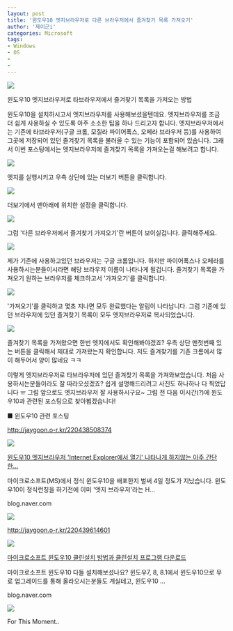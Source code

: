 ```yaml
---
layout: post
title: '윈도우10 엣지브라우저로 다른 브라우저에서 즐겨찾기 목록 가져오기'
author: '제이군i'
categories: Microsoft
tags:
- Windows
- OS
-
-
---
```



<script> location.href='https://cafe.naver.com/develoid/555177' ; </script>

<p><img src="https://dthumb-phinf.pstatic.net/?src=%22http%3A%2F%2Fblogfiles.naver.net%2F20150805_72%2Fnstop__1438783025791yPOBP_PNG%2F2.png%22&amp;type=cafe_wa740"></p>
<p>윈도우10 엣지브라우저로 타브라우저에서 즐겨찾기 목록을 가져오는 방법</p>
<p>윈도우10을 설치하시고서 엣지브라우저를 사용해보셨을텐데요. 엣지브라우저를 조금 더 쉽게 사용하실 수 있도록 아주 소소한 팁을 하나 드리고자 합니다. 엣지브라우저에서는 기존에&nbsp;타브라우저(구글 크롬, 모질라 파이어폭스, 오페라 브라우저 등)를 사용하여 그곳에 저장되어 있던 즐겨찾기 목록을 불러올 수 있는 기능이 포함되어 있습니다. 그래서&nbsp;이번 포스팅에서는 엣지브라우저에 즐겨찾기 목록을 가져오는걸 해보려고 합니다.</p>
<p><img src="https://dthumb-phinf.pstatic.net/?src=%22http%3A%2F%2Fblogfiles.naver.net%2F20150806_266%2Fnstop__1438796524362KSTg1_PNG%2Fbandicam_2015-08-02_19-34-02-294.png%22&amp;type=cafe_wa740"></p>
<p>엣지를 실행시키고 우측 상단에 있는 더보기 버튼을 클릭합니다.</p>
<p><img src="https://dthumb-phinf.pstatic.net/?src=%22http%3A%2F%2Fblogfiles.naver.net%2F20150806_18%2Fnstop__1438796525061RAtdE_PNG%2Fbandicam_2015-08-02_19-34-04-277.png%22&amp;type=cafe_wa740"></p>
<p>더보기에서 맨아래에 위치한 설정을 클릭합니다.</p>
<p><img src="https://dthumb-phinf.pstatic.net/?src=%22http%3A%2F%2Fblogfiles.naver.net%2F20150806_267%2Fnstop__1438796525676az4UF_PNG%2Fbandicam_2015-08-02_19-34-12-838.png%22&amp;type=cafe_wa740"></p>
<p>그럼 '다른 브라우저에서 즐겨찾기 가져오기'란 버튼이 보이실겁니다. 클릭해주세요.</p>
<p><img src="https://dthumb-phinf.pstatic.net/?src=%22http%3A%2F%2Fblogfiles.naver.net%2F20150806_51%2Fnstop__1438796526212iwD1l_PNG%2Fbandicam_2015-08-02_19-34-16-658.png%22&amp;type=cafe_wa740"></p>
<p>제가 기존에&nbsp;사용하고있던 브라우저는 구글 크롬입니다. 하지만 파이어폭스나 오페라를 사용하시는분들이시라면 해당 브라우저 이름이 나타나게 될겁니다. 즐겨찾기 목록을 가져오기 원하는 브라우저를 체크하고서 '가져오기'를 클릭합니다.</p>
<p><img src="https://dthumb-phinf.pstatic.net/?src=%22http%3A%2F%2Fblogfiles.naver.net%2F20150806_255%2Fnstop__1438796526653gCG5g_PNG%2Fbandicam_2015-08-02_19-34-19-419.png%22&amp;type=cafe_wa740"></p>
<p>'가져오기'를 클릭하고 몇초&nbsp;지나면 모두&nbsp;완료했다는 알림이 나타납니다. 그럼 기존에 있던 브라우저에 있던&nbsp;즐겨찾기 목록이 모두 엣지브라우저로 복사되었습니다.</p>
<p><img src="https://dthumb-phinf.pstatic.net/?src=%22http%3A%2F%2Fblogfiles.naver.net%2F20150806_53%2Fnstop__1438796527414rPRpG_PNG%2Fbandicam_2015-08-02_19-34-30-685.png%22&amp;type=cafe_wa740"></p>
<p>즐겨찾기 목록을 가져왔으면 한번 엣지에서도 확인해봐야겠죠? 우측 상단 맨첫번째 있는 버튼을 클릭해서 제대로 가져왔는지 확인합니다. 저도 즐겨찾기를 기존 크롬에서 많이 해두어서 양이 많네요 ㅋㅋ</p>
<p>이렇게 엣지브라우저로 타브라우저에 있던 즐겨찾기 목록을 가져와보았습니다. 처음 사용하시는분들이라도 잘 따라오셨겠죠? 쉽게 설명해드리려고 사진도 하나하나 다 찍었답니다 ㅠ 그럼 앞으로도 엣지브라우저 잘 사용하시구요~ 그럼 전 다음 이시간(?)에 윈도우10과 관련된 포스팅으로&nbsp;찾아뵙겠습니다!</p>
<p>■ 윈도우10 관련 포스팅</p>
<p><a href="http://jaygoon.o-r.kr/220438508374">http://jaygoon.o-r.kr/220438508374</a></p>
<p><p><a href="http://blog.naver.com/nstop_/220438508374"><img src="https://dthumb-phinf.pstatic.net/?src=%22http%3A%2F%2Fdthumb.phinf.naver.net%2F%3Fsrc%3D%2522http%253A%252F%252Fblogthumb2.naver.net%252F20150802_31%252Fnstop__1438450526597XoD5v_PNG%252F1.png%253Ftype%253Dw2%2522%26type%3Df220%22&amp;type=cafe_wa740"></a></p>
<p><a href="http://blog.naver.com/nstop_/220438508374"></a><p><a href="http://blog.naver.com/nstop_/220438508374">윈도우10 엣지브라우저 'Internet Explorer에서 열기' 나타나게 하지않는 아주 간단한...</a></p>
<p>마이크로소프트(MS)에서 정식 윈도우10을 배포한지 벌써 4일 정도가 지났습니다. 윈도우10이 정식런칭을 하기전에 이미 '엣지 브라우저'라는 H...</p>
<p>blog.naver.com</p>
</p>
<p><img src="https://dthumb-phinf.pstatic.net/?src=%22http%3A%2F%2Fstatic.naver.net%2Fblank.gif%22&amp;type=cafe_wa740"></p>
</p>
<p><a href="http://jaygoon.o-r.kr/220439614601">http://jaygoon.o-r.kr/220439614601</a><p><p><a href="http://blog.naver.com/nstop_/220439614601"><img src="https://dthumb-phinf.pstatic.net/?src=%22http%3A%2F%2Fdthumb.phinf.naver.net%2F%3Fsrc%3D%2522http%253A%252F%252Fblogthumb2.naver.net%252F20150803_14%252Fnstop__14385741742499QTjF_PNG%252F2.png%253Ftype%253Dw2%2522%26type%3Df220%22&amp;type=cafe_wa740"></a></p>
<p><a href="http://blog.naver.com/nstop_/220439614601"></a><p><a href="http://blog.naver.com/nstop_/220439614601">마이크로소프트 윈도우10 클린설치 방법과 클린설치 프로그램 다운로드</a></p>
<p>마이크로소프트 윈도우10 다들 설치해보셨나요? 윈도우7, 8, 8.1에서 윈도우10으로 무료 업그레이드를 통해 올라오시는분들도 계실테고, 윈도우10 ...</p>
<p>blog.naver.com</p>
</p>
<p><img src="https://dthumb-phinf.pstatic.net/?src=%22http%3A%2F%2Fstatic.naver.net%2Fblank.gif%22&amp;type=cafe_wa740"></p>
<p>For This Moment..</p>
<p>&nbsp;</p>

